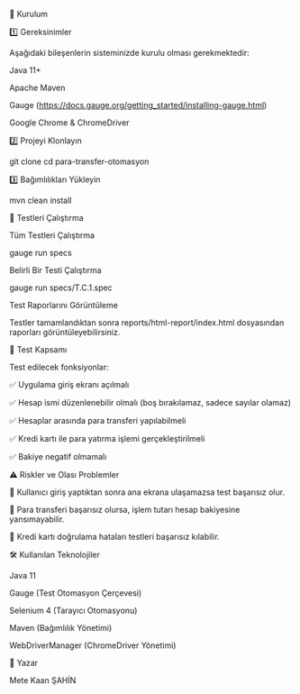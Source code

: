 🚀 Kurulum

1️⃣ Gereksinimler

Aşağıdaki bileşenlerin sisteminizde kurulu olması gerekmektedir:

Java 11+

Apache Maven

Gauge (https://docs.gauge.org/getting_started/installing-gauge.html)

Google Chrome & ChromeDriver

2️⃣ Projeyi Klonlayın

git clone
cd para-transfer-otomasyon

3️⃣ Bağımlılıkları Yükleyin

mvn clean install

🏃 Testleri Çalıştırma

Tüm Testleri Çalıştırma

gauge run specs

Belirli Bir Testi Çalıştırma

gauge run specs/T.C.1.spec

Test Raporlarını Görüntüleme

Testler tamamlandıktan sonra reports/html-report/index.html dosyasından raporları görüntüleyebilirsiniz.

📑 Test Kapsamı

Test edilecek fonksiyonlar:

✅ Uygulama giriş ekranı açılmalı

✅ Hesap ismi düzenlenebilir olmalı (boş bırakılamaz, sadece sayılar olamaz)

✅ Hesaplar arasında para transferi yapılabilmeli

✅ Kredi kartı ile para yatırma işlemi gerçekleştirilmeli

✅ Bakiye negatif olmamalı

⚠️ Riskler ve Olası Problemler

🔴 Kullanıcı giriş yaptıktan sonra ana ekrana ulaşamazsa test başarısız olur.

🔴 Para transferi başarısız olursa, işlem tutarı hesap bakiyesine yansımayabilir.

🔴 Kredi kartı doğrulama hataları testleri başarısız kılabilir.

🛠 Kullanılan Teknolojiler

Java 11

Gauge (Test Otomasyon Çerçevesi)

Selenium 4 (Tarayıcı Otomasyonu)

Maven (Bağımlılık Yönetimi)

WebDriverManager (ChromeDriver Yönetimi)

📌 Yazar

Mete Kaan ŞAHİN